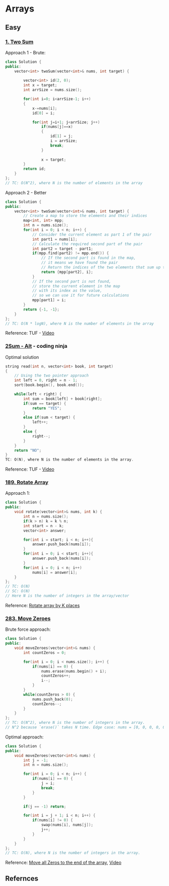 # Arrays

## Easy

### [1. Two Sum](https://leetcode.com/problems/two-sum/description/)
Approach 1 - Brute:
```cpp
class Solution {
public:
    vector<int> twoSum(vector<int>& nums, int target) {
        
        vector<int> id(2, 0); 
        int x = target;
        int arrSize = nums.size();

        for(int i=0; i<arrSize-1; i++)
        {
            x-=nums[i];
            id[0] = i;

            for(int j=i+1; j<arrSize; j++)
                if(nums[j]==x)
                {
                    id[1] = j;
                    i = arrSize;
                    break;
                }
                
                x = target;
        }
        return id;
    }
};
// TC: O(N^2), where N is the number of elements in the array
```

Approach 2 - Better
```cpp
class Solution {
public:
    vector<int> twoSum(vector<int>& nums, int target) {
        // Create a map to store the elements and their indices
        map<int, int> mpp;
        int n = nums.size();
        for(int i = 0; i < n; i++) {
            // Consider the current element as part 1 of the pair
            int part1 = nums[i]; 
            // Calculate the required second part of the pair
            int part2 = target - part1;
            if(mpp.find(part2) != mpp.end()) {
                // If the second part is found in the map, 
                // it means we have found the pair
                // Return the indices of the two elements that sum up to the target
                return {mpp[part2], i};
            }
            // If the second part is not found, 
            // store the current element in the map
            // with its index as the value, 
            // so we can use it for future calculations
            mpp[part1] = i;
        }
        return {-1, -1};
    }
};
// TC: O(N * logN), where N is the number of elements in the array
```
Reference: TUF - [Video](https://www.youtube.com/watch?v=UXDSeD9mN-k)

### [2Sum - Alt](https://www.codingninjas.com/studio/problems/reading_6845742) - coding ninja
Optimal solution
```cpp
string read(int n, vector<int> book, int target)
{
    // Using the two pointer approach
    int left = 0, right = n - 1;
    sort(book.begin(), book.end());

    while(left < right) {
        int sum = book[left] + book[right];
        if(sum == target) {
            return "YES";
        }
        else if(sum < target) {
            left++;
        }
        else {
            right--;
        }
    }
    return "NO";
}
TC: O(N), where N is the number of elements in the array.
```
Reference: TUF - [Video](https://www.youtube.com/watch?v=UXDSeD9mN-k)

### [189. Rotate Array](https://leetcode.com/problems/rotate-array/description/)
Approach 1:
```cpp
class Solution {
public:
    void rotate(vector<int>& nums, int k) {
        int n = nums.size();
        if(k > n) k = k % n;
        int start = n - k;
        vector<int> answer;

        for(int i = start; i < n; i++){
            answer.push_back(nums[i]);
        }
        for(int i = 0; i < start; i++){
            answer.push_back(nums[i]);
        }
        for(int i = 0; i < n; i++)
            nums[i] = answer[i];
    }
};
// TC: O(N)
// SC: O(N)
// Here N is the number of integers in the array/vector
```
Reference: [Rotate array by K places](https://youtu.be/wvcQg43_V8U)

### [283. Move Zeroes](https://leetcode.com/problems/move-zeroes/description/)
Brute force approach:
```cpp
class Solution {
public:
    void moveZeroes(vector<int>& nums) {
        int countZeros = 0;

        for(int i = 0; i < nums.size(); i++) {
            if(nums[i] == 0) {
                nums.erase(nums.begin() + i);
                countZeros++;
                i--;
            }
        }
        while(countZeros > 0) {
            nums.push_back(0);
            countZeros--;
        }
    }
};
// TC: O(N^2), where N is the number of integers in the array.
// N^2 because `erase()` takes N time. Edge case: nums = [0, 0, 0, 0, 0]
```

Optimal approach:
```cpp
class Solution {
public:
    void moveZeroes(vector<int>& nums) {
        int j = -1;
        int n = nums.size();

        for(int i = 0; i < n; i++) {
            if(nums[i] == 0) {
                j = i;
                break;
            }
        }

        if(j == -1) return;

        for(int i = j + 1; i < n; i++) {
            if(nums[i] != 0) {
                swap(nums[i], nums[j]);
                j++;
            }
        }
    }
};
// TC: O(N), where N is the number of integers in the array.
```
Reference: [Move all Zeros to the end of the array](https://takeuforward.org/data-structure/move-all-zeros-to-the-end-of-the-array/), [Video](https://youtu.be/wvcQg43_V8U?t=1633)

## Refernces
